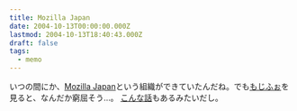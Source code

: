 ```yaml
---
title: Mozilla Japan
date: 2004-10-13T00:00:00.000Z
lastmod: 2004-10-13T18:40:43.000Z
draft: false
tags:
  - memo
---
```


いつの間にか、[Mozilla Japan](http://www.mozilla-japan.org/about/)という組織ができていたんだね。でも[もじふぉ](http://moz.skillup.jp/jlp/viewtopic.php?t=221)を見ると、なんだか窮屈そう…。 [こんな話](http://www.otsune.com/diary/2004/10/10.html#200410103)もあるみたいだし。
